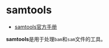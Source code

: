 # samtools
- [samtools官方手册](http://www.htslib.org/doc/samtools.html)

**samtools**是用于处理`bam`和`sam`文件的工具。